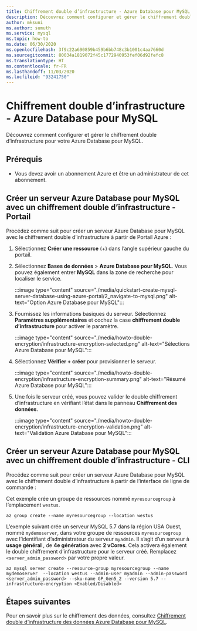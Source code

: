 ```yaml
---
title: Chiffrement double d’infrastructure - Azure Database pour MySQL
description: Découvrez comment configurer et gérer le chiffrement double d’infrastructure pour votre Azure Database pour MySQL.
author: mksuni
ms.author: sumuth
ms.service: mysql
ms.topic: how-to
ms.date: 06/30/2020
ms.openlocfilehash: 3f9c22a690859b459b6bb748c3b1001c4aa7660d
ms.sourcegitcommit: 80034a1819072f45c1772940953fef06d92fefc8
ms.translationtype: HT
ms.contentlocale: fr-FR
ms.lasthandoff: 11/03/2020
ms.locfileid: "93241750"
---
```

# <a name="infrastructure-double-encryption-for-azure-database-for-mysql"></a>Chiffrement double d’infrastructure - Azure Database pour MySQL

Découvrez comment configurer et gérer le chiffrement double d’infrastructure pour votre Azure Database pour MySQL.

## <a name="prerequisites"></a>Prérequis

* Vous devez avoir un abonnement Azure et être un administrateur de cet abonnement.

## <a name="create-an-azure-database-for-mysql-server-with-infrastructure-double-encryption---portal"></a>Créer un serveur Azure Database pour MySQL avec un chiffrement double d’infrastructure - Portail

Procédez comme suit pour créer un serveur Azure Database pour MySQL avec le chiffrement double d’infrastructure à partir de Portail Azure :

1. Sélectionnez **Créer une ressource** (+) dans l’angle supérieur gauche du portail.

2. Sélectionnez **Bases de données** > **Azure Database pour MySQL**. Vous pouvez également entrer **MySQL** dans la zone de recherche pour localiser le service.

   :::image type="content" source="./media/quickstart-create-mysql-server-database-using-azure-portal/2_navigate-to-mysql.png" alt-text="Option Azure Database pour MySQL":::

3. Fournissez les informations basiques du serveur. Sélectionnez **Paramètres supplémentaires** et cochez la case **chiffrement double d’infrastructure** pour activer le paramètre.

    :::image type="content" source="./media/howto-double-encryption/infrastructure-encryption-selected.png" alt-text="Sélections Azure Database pour MySQL":::

4. Sélectionnez **Vérifier + créer** pour provisionner le serveur.

    :::image type="content" source="./media/howto-double-encryption/infrastructure-encryption-summary.png" alt-text="Résumé Azure Database pour MySQL":::

5. Une fois le serveur créé, vous pouvez valider le double chiffrement d’infrastructure en vérifiant l’état dans le panneau **Chiffrement des données**.

    :::image type="content" source="./media/howto-double-encryption/infrastructure-encryption-validation.png" alt-text="Validation Azure Database pour MySQL":::

## <a name="create-an-azure-database-for-mysql-server-with-infrastructure-double-encryption---cli"></a>Créer un serveur Azure Database pour MySQL avec un chiffrement double d’infrastructure - CLI

Procédez comme suit pour créer un serveur Azure Database pour MySQL avec le chiffrement double d’infrastructure à partir de l’interface de ligne de commande :

Cet exemple crée un groupe de ressources nommé `myresourcegroup` à l’emplacement `westus`.

```azurecli-interactive
az group create --name myresourcegroup --location westus
```
L’exemple suivant crée un serveur MySQL 5.7 dans la région USA Ouest, nommé `mydemoserver`, dans votre groupe de ressources `myresourcegroup` avec l’identifiant d’administrateur du serveur `myadmin`. Il s’agit d’un serveur à **usage général** , de **4e génération** avec **2 vCores**. Cela activera également le double chiffrement d’infrastructure pour le serveur créé. Remplacez `<server_admin_password>` par votre propre valeur.

```azurecli-interactive
az mysql server create --resource-group myresourcegroup --name mydemoserver  --location westus --admin-user myadmin --admin-password <server_admin_password> --sku-name GP_Gen5_2 --version 5.7 --infrastructure-encryption <Enabled/Disabled>
```

## <a name="next-steps"></a>Étapes suivantes

 Pour en savoir plus sur le chiffrement des données, consultez [Chiffrement double d’infrastructure des données Azure Database pour MySQL](concepts-Infrastructure-double-encryption.md).
